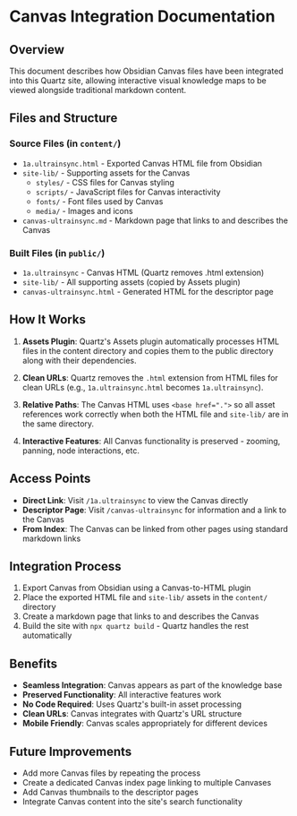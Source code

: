 # Canvas Integration Documentation

## Overview

This document describes how Obsidian Canvas files have been integrated into this Quartz site, allowing interactive visual knowledge maps to be viewed alongside traditional markdown content.

## Files and Structure

### Source Files (in `content/`)
- `1a.ultrainsync.html` - Exported Canvas HTML file from Obsidian
- `site-lib/` - Supporting assets for the Canvas
  - `styles/` - CSS files for Canvas styling
  - `scripts/` - JavaScript files for Canvas interactivity  
  - `fonts/` - Font files used by Canvas
  - `media/` - Images and icons
- `canvas-ultrainsync.md` - Markdown page that links to and describes the Canvas

### Built Files (in `public/`)
- `1a.ultrainsync` - Canvas HTML (Quartz removes .html extension)
- `site-lib/` - All supporting assets (copied by Assets plugin)
- `canvas-ultrainsync.html` - Generated HTML for the descriptor page

## How It Works

1. **Assets Plugin**: Quartz's Assets plugin automatically processes HTML files in the content directory and copies them to the public directory along with their dependencies.

2. **Clean URLs**: Quartz removes the `.html` extension from HTML files for clean URLs (e.g., `1a.ultrainsync.html` becomes `1a.ultrainsync`).

3. **Relative Paths**: The Canvas HTML uses `<base href=".">` so all asset references work correctly when both the HTML file and `site-lib/` are in the same directory.

4. **Interactive Features**: All Canvas functionality is preserved - zooming, panning, node interactions, etc.

## Access Points

- **Direct Link**: Visit `/1a.ultrainsync` to view the Canvas directly
- **Descriptor Page**: Visit `/canvas-ultrainsync` for information and a link to the Canvas
- **From Index**: The Canvas can be linked from other pages using standard markdown links

## Integration Process

1. Export Canvas from Obsidian using a Canvas-to-HTML plugin
2. Place the exported HTML file and `site-lib/` assets in the `content/` directory
3. Create a markdown page that links to and describes the Canvas
4. Build the site with `npx quartz build` - Quartz handles the rest automatically

## Benefits

- **Seamless Integration**: Canvas appears as part of the knowledge base
- **Preserved Functionality**: All interactive features work
- **No Code Required**: Uses Quartz's built-in asset processing
- **Clean URLs**: Canvas integrates with Quartz's URL structure
- **Mobile Friendly**: Canvas scales appropriately for different devices

## Future Improvements

- Add more Canvas files by repeating the process
- Create a dedicated Canvas index page linking to multiple Canvases
- Add Canvas thumbnails to the descriptor pages
- Integrate Canvas content into the site's search functionality